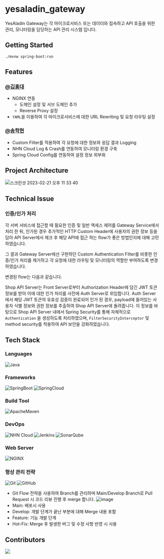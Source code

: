 # yesaladin_gateway

YesAladin Gateway는 각 마이크로서비스 또는 데이터와 접속하고 API 호출을 위한 관리, 모니터링을 담당하는 API 관리 시스템 입니다.

## Getting Started

```bash
./mvnw spring-boot:run
```

## Features

### [@김홍대](https://github.com/mongmeo-dev)

- NGINX 연동
  - 도메인 설정 및 서브 도메인 추가
  - Reverse Proxy 설정
- `YAML`을 이용하여 각 마이크로서비스에 대한 URL Rewriting 및 요청 라우팅 설정

### [@송학현](https://github.com/alanhakhyeonsong)

- Custom Filter를 적용하여 각 요청에 대한 정보와 응답 결과 Logging
- NHN Cloud Log & Crash를 연동하여 모니터링 환경 구축
- Spring Cloud Config를 연동하여 설정 정보 외부화

## Project Architecture

![스크린샷 2023-02-21 오후 11 33 40](https://user-images.githubusercontent.com/60968342/220375047-30f90da4-a1eb-4988-acfa-f18a1b24b53f.png)

## Technical Issue

### 인증/인가 처리

각 서버 서비스에 접근할 때 필요한 인증 및 일반 엑세스 제어를 Gateway Service에서 처리 한 뒤,
인가된 경우 추가적인 HTTP Custom Header에 사용자의 권한 정보 등을 담아 API Server에서 체크 후 해당 API에 접근 하는 flow가 좋은 방법인지에 대해 고민하였습니다.

그 결과 Gateway Server에선 구현하던 Custom Authentication Filter를 비롯한 인증/인가 처리를 제거하고 각 요청에 대한 라우팅 및 모니터링의 역할만 부여하도록 변경하였습니다.

변경된 flow는 다음과 같습니다.

Shop API Server는 Front Server로부터 Authorization Header에 담긴 JWT 토큰 정보를 받아 이에 대한 인가 처리를 사전에 Auth Server로 위임합니다. 
Auth Server에서 해당 JWT 토큰의 유효성 검증이 완료되어 인가 된 경우, payload에 들어있는 사용자 식별 정보와 권한 정보를 추출하여 Shop API Server에 돌려줍니다.
이 정보를 바탕으로 Shop API Server 내에서 Spring Security를 통해 자체적으로 `Authentication` 을 생성하도록 처리하였으며, `FilterSecurityInterceptor` 및
method security를 적용하여 API 보안을 강화하였습니다.

## Tech Stack

### Languages

![Java](https://img.shields.io/badge/Java-007396?style=flat-square&logo=Java)

### Frameworks

![SpringBoot](https://img.shields.io/badge/Spring%20Boot-6DB33F?style=flat&logo=SpringBoot&logoColor=white)
![SpringCloud](https://img.shields.io/badge/Spring%20Cloud-6DB33F?style=flat&logo=Spring&logoColor=white)

### Build Tool

![ApacheMaven](https://img.shields.io/badge/Maven-C71A36?style=flat&logo=ApacheMaven&logoColor=white)

### DevOps

![NHN Cloud](https://img.shields.io/badge/-NHN%20Cloud-blue?style=flat&logo=iCloud&logoColor=white)
![Jenkins](http://img.shields.io/badge/Jenkins-D24939?style=flat-square&logo=Jenkins&logoColor=white)
![SonarQube](https://img.shields.io/badge/SonarQube-4E98CD?style=flat&logo=SonarQube&logoColor=white)

### Web Server

![NGINX](https://img.shields.io/badge/NGINX-009639?style=flat&logo=NGINX&logoColor=white)

### 형상 관리 전략

![Git](https://img.shields.io/badge/Git-F05032?style=flat&logo=Git&logoColor=white)
![GitHub](https://img.shields.io/badge/GitHub-181717?style=flat&logo=GitHub&logoColor=white)

- Git Flow 전략을 사용하여 Branch를 관리하며 Main/Develop Branch로 Pull Request 시 코드 리뷰 진행 후 merge 합니다.
  ![image](https://user-images.githubusercontent.com/60968342/219870689-9b9d709c-aa55-47db-a356-d1186b434b4a.png)
- Main: 배포시 사용
- Develop: 개발 단계가 끝난 부분에 대해 Merge 내용 포함
- Feature: 기능 개발 단계
- Hot-Fix: Merge 후 발생한 버그 및 수정 사항 반영 시 사용

## Contributors

<a href="https://github.com/NHN-YesAladin/yesaladin_gateway/graphs/contributors">
  <img src="https://contrib.rocks/image?repo=NHN-YesAladin/yesaladin_front" />
</a>
